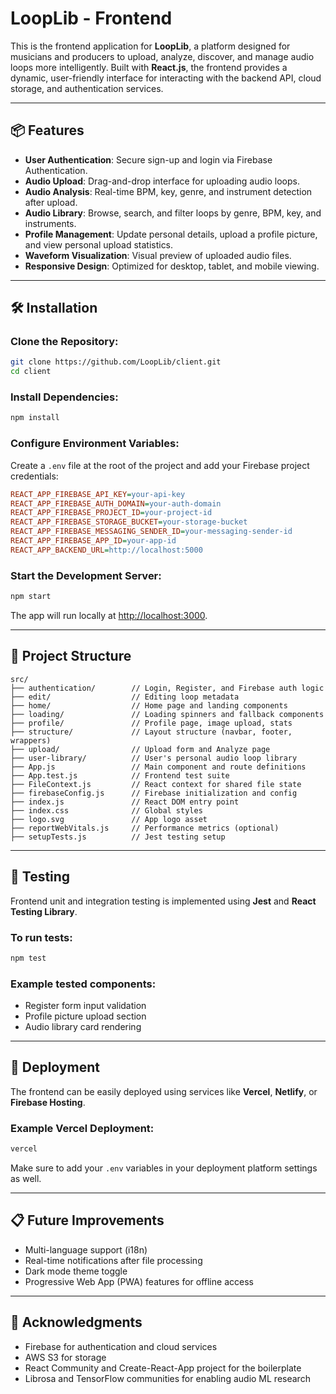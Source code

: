 # LoopLib - Frontend

This is the frontend application for **LoopLib**, a platform designed for musicians and producers to upload, analyze, discover, and manage audio loops more intelligently. Built with **React.js**, the frontend provides a dynamic, user-friendly interface for interacting with the backend API, cloud storage, and authentication services.

---

## 📦 Features

- **User Authentication**: Secure sign-up and login via Firebase Authentication.
- **Audio Upload**: Drag-and-drop interface for uploading audio loops.
- **Audio Analysis**: Real-time BPM, key, genre, and instrument detection after upload.
- **Audio Library**: Browse, search, and filter loops by genre, BPM, key, and instruments.
- **Profile Management**: Update personal details, upload a profile picture, and view personal upload statistics.
- **Waveform Visualization**: Visual preview of uploaded audio files.
- **Responsive Design**: Optimized for desktop, tablet, and mobile viewing.

---

## 🛠️ Installation

### Clone the Repository:
```bash
git clone https://github.com/LoopLib/client.git
cd client
```

### Install Dependencies:
```bash
npm install
```

### Configure Environment Variables:
Create a `.env` file at the root of the project and add your Firebase project credentials:

```ini
REACT_APP_FIREBASE_API_KEY=your-api-key
REACT_APP_FIREBASE_AUTH_DOMAIN=your-auth-domain
REACT_APP_FIREBASE_PROJECT_ID=your-project-id
REACT_APP_FIREBASE_STORAGE_BUCKET=your-storage-bucket
REACT_APP_FIREBASE_MESSAGING_SENDER_ID=your-messaging-sender-id
REACT_APP_FIREBASE_APP_ID=your-app-id
REACT_APP_BACKEND_URL=http://localhost:5000
```

### Start the Development Server:
```bash
npm start
```
The app will run locally at [http://localhost:3000](http://localhost:3000).

---

## 📂 Project Structure

```
src/
├── authentication/        // Login, Register, and Firebase auth logic
├── edit/                  // Editing loop metadata
├── home/                  // Home page and landing components
├── loading/               // Loading spinners and fallback components
├── profile/               // Profile page, image upload, stats
├── structure/             // Layout structure (navbar, footer, wrappers)
├── upload/                // Upload form and Analyze page
├── user-library/          // User's personal audio loop library
├── App.js                 // Main component and route definitions
├── App.test.js            // Frontend test suite
├── FileContext.js         // React context for shared file state
├── firebaseConfig.js      // Firebase initialization and config
├── index.js               // React DOM entry point
├── index.css              // Global styles
├── logo.svg               // App logo asset
├── reportWebVitals.js     // Performance metrics (optional)
├── setupTests.js          // Jest testing setup

```

---

## 🧪 Testing

Frontend unit and integration testing is implemented using **Jest** and **React Testing Library**.

### To run tests:
```bash
npm test
```

### Example tested components:
- Register form input validation
- Profile picture upload section
- Audio library card rendering

---

## 🚀 Deployment

The frontend can be easily deployed using services like **Vercel**, **Netlify**, or **Firebase Hosting**.

### Example Vercel Deployment:
```bash
vercel
```
Make sure to add your `.env` variables in your deployment platform settings as well.

---

## 📋 Future Improvements

- Multi-language support (i18n)
- Real-time notifications after file processing
- Dark mode theme toggle
- Progressive Web App (PWA) features for offline access

---

## 🤝 Acknowledgments

- Firebase for authentication and cloud services
- AWS S3 for storage
- React Community and Create-React-App project for the boilerplate
- Librosa and TensorFlow communities for enabling audio ML research
